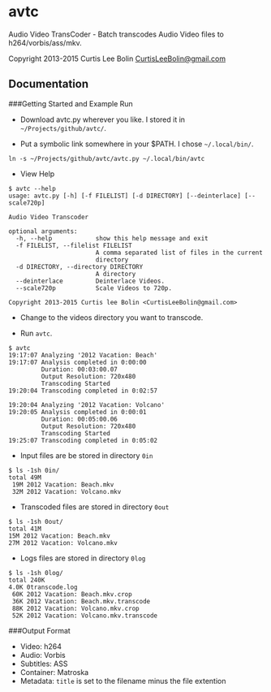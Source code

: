 avtc
====
Audio Video TransCoder - Batch transcodes Audio Video files to h264/vorbis/ass/mkv.

Copyright 2013-2015 Curtis Lee Bolin <CurtisLeeBolin@gmail.com>

Documentation
-------------

###Getting Started and Example Run

* Download avtc.py wherever you like. I stored it in `~/Projects/github/avtc/`.

* Put a symbolic link somewhere in your $PATH.  I chose `~/.local/bin/`.
```
ln -s ~/Projects/github/avtc/avtc.py ~/.local/bin/avtc
```

* View Help
```
$ avtc --help
usage: avtc.py [-h] [-f FILELIST] [-d DIRECTORY] [--deinterlace] [--scale720p]

Audio Video Transcoder

optional arguments:
  -h, --help            show this help message and exit
  -f FILELIST, --filelist FILELIST
                        A comma separated list of files in the current
                        directory
  -d DIRECTORY, --directory DIRECTORY
                        A directory
  --deinterlace         Deinterlace Videos.
  --scale720p           Scale Videos to 720p.

Copyright 2013-2015 Curtis lee Bolin <CurtisLeeBolin@gmail.com>
```

* Change to the videos directory you want to transcode.

* Run `avtc`.
```
$ avtc
19:17:07 Analyzing '2012 Vacation: Beach'
19:17:07 Analysis completed in 0:00:00
         Duration: 00:03:00.07
         Output Resolution: 720x480
         Transcoding Started
19:20:04 Transcoding completed in 0:02:57
```
```
19:20:04 Analyzing '2012 Vacation: Volcano'
19:20:05 Analysis completed in 0:00:01
         Duration: 00:05:00.06
         Output Resolution: 720x480
         Transcoding Started
19:25:07 Transcoding completed in 0:05:02
```

* Input files are be stored in directory `0in`
```
$ ls -1sh 0in/
total 49M
 19M 2012 Vacation: Beach.mkv
 32M 2012 Vacation: Volcano.mkv
```

* Transcoded files are stored in directory `0out`
```
$ ls -1sh 0out/
total 41M
15M 2012 Vacation: Beach.mkv
27M 2012 Vacation: Volcano.mkv
```

* Logs files are stored in directory `0log`
```
$ ls -1sh 0log/
total 240K
4.0K 0transcode.log
 60K 2012 Vacation: Beach.mkv.crop
 36K 2012 Vacation: Beach.mkv.transcode
 88K 2012 Vacation: Volcano.mkv.crop
 52K 2012 Vacation: Volcano.mkv.transcode
```

###Output Format
* Video: h264
* Audio: Vorbis
* Subtitles: ASS
* Container: Matroska
* Metadata: `title` is set to the filename minus the file extention
